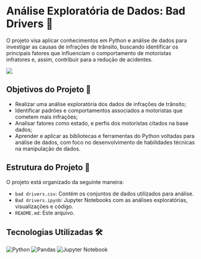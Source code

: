
# Análise Exploratória de Dados: Bad Drivers 🚗

O projeto visa aplicar conhecimentos em Python e análise de dados para investigar as causas de infrações de trânsito, buscando identificar os principais fatores que influenciam o comportamento de motoristas infratores e, assim, contribuir para a redução de acidentes.

<p align="left"><img src="http://img.shields.io/static/v1?label=STATUS&message=CONCLUIDO&color=GREEN&style=for-the-badge"/></p>

## Objetivos do Projeto 🎯

- Realizar uma análise exploratória dos dados de infrações de trânsito;
- Identificar padrões e comportamentos associados a motoristas que cometem mais infrações;
- Analisar fatores como estado, e perfis dos motoristas citados na base dados;
- Aprender e aplicar as bibliotecas e ferramentas do Python voltadas para análise de dados, com foco no desenvolvimento de habilidades técnicas na manipulação de dados.

## Estrutura do Projeto 📁

O projeto está organizado da seguinte maneira:

- `bad drivers.csv`: Contém os conjuntos de dados utilizados para análise.
- `Bad drivers.ipynb`: Jupyter Notebooks com as análises exploratórias, visualizações e código.
- `README.md`: Este arquivo.

## Tecnologias Utilizadas 🛠️

![Python](https://img.shields.io/badge/python-3670A0?style=for-the-badge&logo=python&logoColor=ffdd54)
![Pandas](https://img.shields.io/badge/pandas-%23150458.svg?style=for-the-badge&logo=pandas&logoColor=white)
![Jupyter Notebook](https://img.shields.io/badge/jupyter-%23FA0F00.svg?style=for-the-badge&logo=jupyter&logoColor=white)

